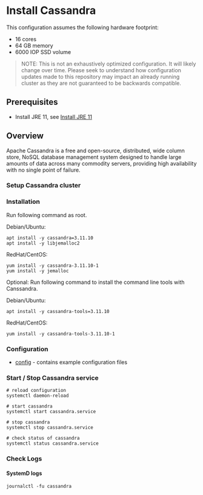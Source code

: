 # Install Cassandra

This configuration assumes the following hardware footprint:

- 16 cores
- 64 GB memory
- 6000 IOP SSD volume

> NOTE:
> This is not an exhaustively optimized configuration. It will likely change over time. Please seek to understand how
> configuration updates made to this repository may impact an already running cluster as they are not guaranteed to be
> backwards compatible.

## Prerequisites

- Install JRE 11, see [Install JRE 11](../instana-jre-11/README.md)

## Overview

Apache Cassandra is a free and open-source, distributed, wide column store, NoSQL database management system designed to handle large amounts of data across many commodity servers, providing high availability with no single point of failure.

### Setup Cassandra cluster

### Installation

Run following command as root.

Debian/Ubuntu:
```
apt install -y cassandra=3.11.10
apt install -y libjemalloc2
```

RedHat/CentOS:
```
yum install -y cassandra-3.11.10-1
yum install -y jemalloc
```

Optional: Run following command to install the command line tools with Canssandra.

Debian/Ubuntu:
```
apt install -y cassandra-tools=3.11.10
```

RedHat/CentOS:
```
yum install -y cassandra-tools-3.11.10-1
```

### Configuration

- [config](config) - contains example configuration files

### Start / Stop Cassandra service

```
# reload configuration
systemctl daemon-reload

# start cassandra
systemctl start cassandra.service

# stop cassandra
systemctl stop cassandra.service

# check status of cassandra
systemctl status cassandra.service
```

### Check Logs

#### SystemD logs

```
journalctl -fu cassandra
```
